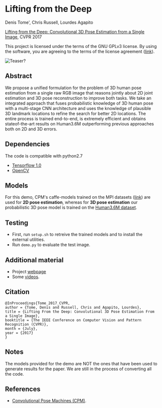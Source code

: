 # Lifting from the Deep
Denis Tome', Chris Russell, Lourdes Agapito

[Lifting from the Deep: Convolutional 3D Pose Estimation from a Single Image](http://openaccess.thecvf.com/content_cvpr_2017/papers/Tome_Lifting_From_the_CVPR_2017_paper.pdf), CVPR 2017

This project is licensed under the terms of the GNU GPLv3 license. By using the software, you are agreeing to the terms of the license agreement ([link](https://github.com/DenisTome/Lifting-from-the-Deep-release/blob/master/LICENSE)).

![Teaser?](https://github.com/DenisTome/Lifting-from-the-Deep-release/blob/master/images/teaser-github.png)
## Abstract

We propose a unified formulation for the problem of 3D human pose estimation from a single raw RGB image
that reasons jointly about 2D joint estimation and 3D pose reconstruction to improve both tasks. We take an integrated
approach that fuses probabilistic knowledge of 3D human pose with a multi-stage CNN architecture and uses
the knowledge of plausible 3D landmark locations to refine the search for better 2D locations. The entire process is
trained end-to-end, is extremely efficient and obtains stateof-the-art results on Human3.6M outperforming previous
approaches both on 2D and 3D errors.

## Dependencies

The code is compatible with python2.7
- [Tensorflow 1.0](https://www.tensorflow.org/)
- [OpenCV](http://opencv.org/)

## Models

For this demo, CPM's caffe-models trained on the MPI datasets ([link](https://github.com/shihenw/convolutional-pose-machines-release/tree/master/model)) are used for **2D pose estimation**, whereas for **3D pose estimation** our probabilistic 3D pose model is trained on the [Human3.6M dataset](http://vision.imar.ro/human3.6m/description.php).

## Testing
- First, run `setup.sh` to retreive the trained models and to install the external utilities.
- Run `demo.py` to evaluate the test image.

## Additional material
- Project [webpage](http://visual.cs.ucl.ac.uk/pubs/liftingFromTheDeep/)
- Some [videos](https://youtu.be/tKfkGttx0qs).

## Citation

	@InProceedings{Tome_2017_CVPR,
	author = {Tome, Denis and Russell, Chris and Agapito, Lourdes},
	title = {Lifting From the Deep: Convolutional 3D Pose Estimation From a Single Image},
	booktitle = {The IEEE Conference on Computer Vision and Pattern Recognition (CVPR)},
	month = {July},
	year = {2017}
	}

## Notes

The models provided for the demo are NOT the ones that have been used to generate results for the paper. We are still in the process of converting all the code.

## References

- [Convolutional Pose Machines (CPM)](https://github.com/shihenw/convolutional-pose-machines-release).
